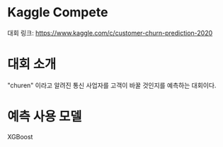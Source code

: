 # Kaggle Compete

대회 링크: https://www.kaggle.com/c/customer-churn-prediction-2020

# 대회 소개
"churen" 이라고 알려진 통신 사업자를 고객이 바꿀 것인지를 예측하는 대회이다.


# 예측 사용 모델
XGBoost
